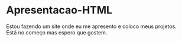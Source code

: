 # Apresentacao-HTML
Estou fazendo um site onde eu me apresento e coloco meus projetos. <br>
Está no começo mas espero que gostem. 

